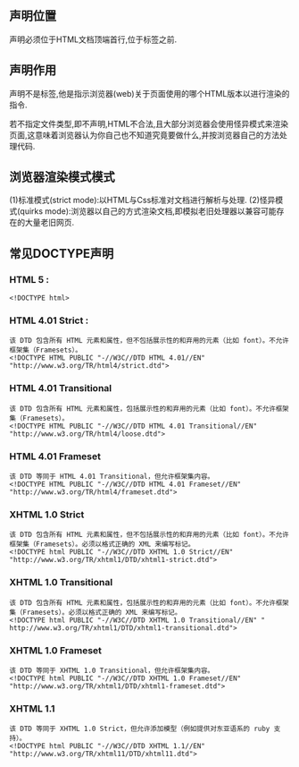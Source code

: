 ## 声明位置

  声明必须位于HTML文档顶端首行,位于<html>标签之前.
  
## 声明作用

  <!DOCTYPE>声明不是标签,他是指示浏览器(web)关于页面使用的哪个HTML版本以进行渲染的指令.
  若不指定文件类型,即不声明,HTML不合法,且大部分浏览器会使用怪异模式来渲染页面,这意味着浏览器认为你自己也不知道究竟要做什么,并按浏览器自己的方法处理代码.
  
## 浏览器渲染模式模式

  (1)标准模式(strict mode):以HTML与Css标准对文档进行解析与处理.
  (2)怪异模式(quirks mode):浏览器以自己的方式渲染文档,即模拟老旧处理器以兼容可能存在的大量老旧网页.
  
## 常见DOCTYPE声明

  ### HTML 5  :
    <!DOCTYPE html>
  ### HTML 4.01 Strict :
    该 DTD 包含所有 HTML 元素和属性，但不包括展示性的和弃用的元素（比如 font）。不允许框架集（Framesets）。
    <!DOCTYPE HTML PUBLIC "-//W3C//DTD HTML 4.01//EN" "http://www.w3.org/TR/html4/strict.dtd">
  ### HTML 4.01 Transitional
    该 DTD 包含所有 HTML 元素和属性，包括展示性的和弃用的元素（比如 font）。不允许框架集（Framesets）。
    <!DOCTYPE HTML PUBLIC "-//W3C//DTD HTML 4.01 Transitional//EN" 
    "http://www.w3.org/TR/html4/loose.dtd">
  ### HTML 4.01 Frameset
    该 DTD 等同于 HTML 4.01 Transitional，但允许框架集内容。
    <!DOCTYPE HTML PUBLIC "-//W3C//DTD HTML 4.01 Frameset//EN" 
    "http://www.w3.org/TR/html4/frameset.dtd">
  ### XHTML 1.0 Strict
    该 DTD 包含所有 HTML 元素和属性，但不包括展示性的和弃用的元素（比如 font）。不允许框架集（Framesets）。必须以格式正确的 XML 来编写标记。
    <!DOCTYPE html PUBLIC "-//W3C//DTD XHTML 1.0 Strict//EN" 
    "http://www.w3.org/TR/xhtml1/DTD/xhtml1-strict.dtd">
  ### XHTML 1.0 Transitional
    该 DTD 包含所有 HTML 元素和属性，包括展示性的和弃用的元素（比如 font）。不允许框架集（Framesets）。必须以格式正确的 XML 来编写标记。
    <!DOCTYPE html PUBLIC "-//W3C//DTD XHTML 1.0 Transitional//EN" "
    http://www.w3.org/TR/xhtml1/DTD/xhtml1-transitional.dtd">
  ### XHTML 1.0 Frameset
    该 DTD 等同于 XHTML 1.0 Transitional，但允许框架集内容。
    <!DOCTYPE html PUBLIC "-//W3C//DTD XHTML 1.0 Frameset//EN" 
    "http://www.w3.org/TR/xhtml1/DTD/xhtml1-frameset.dtd">
  ### XHTML 1.1
    该 DTD 等同于 XHTML 1.0 Strict，但允许添加模型（例如提供对东亚语系的 ruby 支持）。
    <!DOCTYPE html PUBLIC "-//W3C//DTD XHTML 1.1//EN" "http://www.w3.org/TR/xhtml11/DTD/xhtml11.dtd">
    
